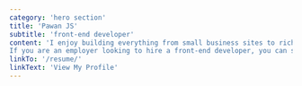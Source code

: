 ```yaml
---
category: 'hero section'
title: 'Pawan JS'
subtitle: 'front-end developer'
content: 'I enjoy building everything from small business sites to rich interactive web apps.
If you are an employer looking to hire a front-end developer, you can see my resume here.'
linkTo: '/resume/'
linkText: 'View My Profile'
---
```

